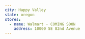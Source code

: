 ```yaml
---
city: Happy Valley
state: oregon
stores:
  - name: Walmart - COMING SOON
    address: 10000 SE 82nd Avenue
---
```

